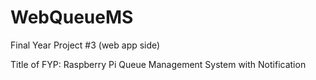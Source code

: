 # WebQueueMS

Final Year Project #3 (web app side)

Title of FYP: Raspberry Pi Queue Management System with Notification

